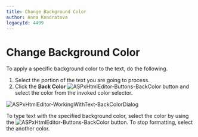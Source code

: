 ```yaml
---
title: Change Background Color
author: Anna Kondratova
legacyId: 4499
---
```

# Change Background Color
To apply a specific background color to the text, do the following.
1. Select the portion of the text you are going to process.
2. Click the **Back Color** ![ASPxHtmlEditor-Buttons-BackColor](../../../images/img7422.png) button and select the color from the invoked color selector.

![ASPxHtmlEditor-WorkingWithText-BackColorDialog](../../../images/img7423.png)

 To type text with the specified background color, select the color by using the ![ASPxHtmlEditor-Buttons-BackColor](../../../images/img7422.png) button. To stop formatting, select the another color.